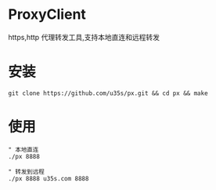 # ProxyClient

https,http 代理转发工具,支持本地直连和远程转发

# 安装
```shell
git clone https://github.com/u35s/px.git && cd px && make 
```
# 使用

```
" 本地直连
./px 8888

" 转发到远程
./px 8888 u35s.com 8888
```


